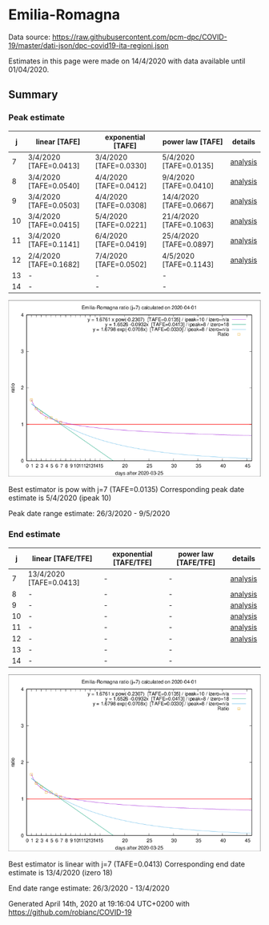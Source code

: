 # Emilia-Romagna


Data source: https://raw.githubusercontent.com/pcm-dpc/COVID-19/master/dati-json/dpc-covid19-ita-regioni.json

Estimates in this page were made on 14/4/2020 with data available until 01/04/2020.


## Summary 

### Peak estimate 
|j|linear [TAFE]|exponential [TAFE]|power law [TAFE]|details|
|---|----|-----------|---------|-------|
|7|3/4/2020 [TAFE=0.0413]|3/4/2020 [TAFE=0.0330]|5/4/2020 [TAFE=0.0135]|[analysis](COVID-19_emilia-romagna_j7_2020-04-01.md)|
|8|3/4/2020 [TAFE=0.0540]|4/4/2020 [TAFE=0.0412]|9/4/2020 [TAFE=0.0410]|[analysis](COVID-19_emilia-romagna_j8_2020-04-01.md)|
|9|3/4/2020 [TAFE=0.0503]|4/4/2020 [TAFE=0.0308]|14/4/2020 [TAFE=0.0667]|[analysis](COVID-19_emilia-romagna_j9_2020-04-01.md)|
|10|3/4/2020 [TAFE=0.0415]|5/4/2020 [TAFE=0.0221]|21/4/2020 [TAFE=0.1063]|[analysis](COVID-19_emilia-romagna_j10_2020-04-01.md)|
|11|3/4/2020 [TAFE=0.1141]|6/4/2020 [TAFE=0.0419]|25/4/2020 [TAFE=0.0897]|[analysis](COVID-19_emilia-romagna_j11_2020-04-01.md)|
|12|2/4/2020 [TAFE=0.1682]|7/4/2020 [TAFE=0.0502]|4/5/2020 [TAFE=0.1143]|[analysis](COVID-19_emilia-romagna_j12_2020-04-01.md)|
|13|-|-|-||
|14|-|-|-||

![best peak estimate](COVID-19_emilia-romagna_j7_2020-04-01.png)

Best estimator is pow with j=7 (TAFE=0.0135)
Corresponding peak date estimate is 5/4/2020 (ipeak 10)


Peak date range estimate: 26/3/2020 - 9/5/2020

### End estimate 
|j|linear [TAFE/TFE]|exponential [TAFE/TFE]|power law [TAFE/TFE]|details|
|---|----|-----------|---------|-------|
|7|13/4/2020 [TAFE=0.0413]|-|-|[analysis](COVID-19_emilia-romagna_j7_2020-04-01.md)|
|8|-|-|-|[analysis](COVID-19_emilia-romagna_j8_2020-04-01.md)|
|9|-|-|-|[analysis](COVID-19_emilia-romagna_j9_2020-04-01.md)|
|10|-|-|-|[analysis](COVID-19_emilia-romagna_j10_2020-04-01.md)|
|11|-|-|-|[analysis](COVID-19_emilia-romagna_j11_2020-04-01.md)|
|12|-|-|-|[analysis](COVID-19_emilia-romagna_j12_2020-04-01.md)|
|13|-|-|-||
|14|-|-|-||

![best zero estimate](COVID-19_emilia-romagna_j7_2020-04-01.png)

Best estimator is linear with j=7 (TAFE=0.0413)
Corresponding end date estimate is 13/4/2020 (izero 18)


End date range estimate: 26/3/2020 - 13/4/2020

Generated April 14th, 2020 at 19:16:04 UTC+0200 with https://github.com/robianc/COVID-19
